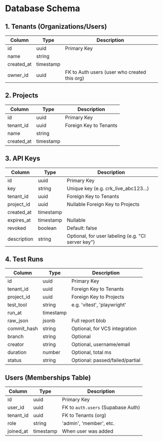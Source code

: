 # Database Schema

## 1. Tenants (Organizations/Users)

| Column     | Type      | Description                                  |
| ---------- | --------- | -------------------------------------------- |
| id         | uuid      | Primary Key                                  |
| name       | string    |                                              |
| created_at | timestamp |                                              |
| owner_id   | uuid      | FK to Auth users (user who created this org) |

## 2. Projects

| Column     | Type      | Description            |
| ---------- | --------- | ---------------------- |
| id         | uuid      | Primary Key            |
| tenant_id  | uuid      | Foreign Key to Tenants |
| name       | string    |                        |
| created_at | timestamp |                        |

## 3. API Keys

| Column      | Type      | Description                                        |
| ----------- | --------- | -------------------------------------------------- |
| id          | uuid      | Primary Key                                        |
| key         | string    | Unique key (e.g. crk_live_abc123...)               |
| tenant_id   | uuid      | Foreign Key to Tenants                             |
| project_id  | uuid      | Nullable Foreign Key to Projects                   |
| created_at  | timestamp |                                                    |
| expires_at  | timestamp | Nullable                                           |
| revoked     | boolean   | Default: false                                     |
| description | string    | Optional, for user labeling (e.g. "CI server key") |

## 4. Test Runs

| Column      | Type      | Description                     |
| ----------- | --------- | ------------------------------- |
| id          | uuid      | Primary Key                     |
| tenant_id   | uuid      | Foreign Key to Tenants          |
| project_id  | uuid      | Foreign Key to Projects         |
| test_tool   | string    | e.g. 'vitest', 'playwright'     |
| run_at      | timestamp |                                 |
| raw_json    | jsonb     | Full report blob                |
| commit_hash | string    | Optional, for VCS integration   |
| branch      | string    | Optional                        |
| creator     | string    | Optional, username/email        |
| duration    | number    | Optional, total ms              |
| status      | string    | Optional: passed/failed/partial |

## Users (Memberships Table)

| Column    | Type      | Description                        |
| --------- | --------- | ---------------------------------- |
| id        | uuid      | Primary Key                        |
| user_id   | uuid      | FK to `auth.users` (Supabase Auth) |
| tenant_id | uuid      | FK to Tenants (org)                |
| role      | string    | 'admin', 'member', etc.            |
| joined_at | timestamp | When user was added                |
